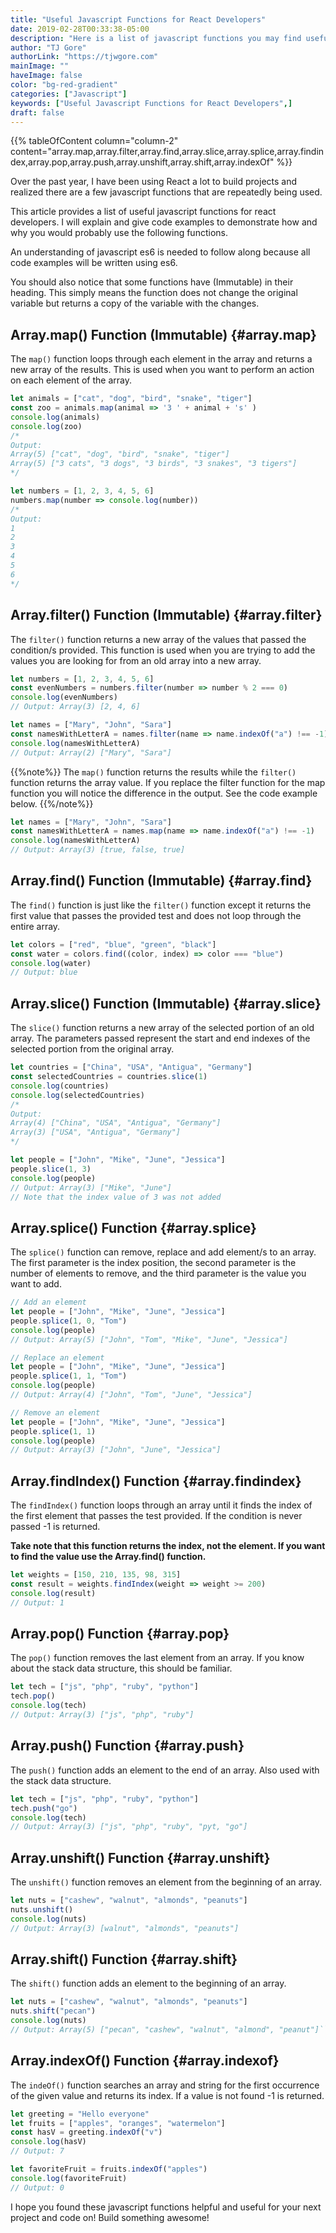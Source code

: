 ```yaml
---
title: "Useful Javascript Functions for React Developers"
date: 2019-02-28T00:33:38-05:00
description: "Here is a list of javascript functions you may find useful for your next project."
author: "TJ Gore"
authorLink: "https://tjwgore.com"
mainImage: ""
haveImage: false
color: "bg-red-gradient"
categories: ["Javascript"]
keywords: ["Useful Javascript Functions for React Developers",]
draft: false
---
```


{{% tableOfContent column="column-2" content="array.map,array.filter,array.find,array.slice,array.splice,array.findindex,array.pop,array.push,array.unshift,array.shift,array.indexOf" %}}

Over the past year, I have been using React a lot to build projects and realized there are a few javascript functions that are repeatedly being used. 

This article provides a list of useful javascript functions for react developers.
I will explain and give code examples to demonstrate how and why you would probably use the following functions.

An understanding of javascript es6 is needed to follow along because all code examples will be written using es6.

You should also notice that some functions have (Immutable) in their heading. This simply means the function does not change the original variable but returns a copy of the variable with the changes.

## Array.map() Function (Immutable) {#array.map}

The `map()` function loops through each element in the array and returns a new array of the results. This is used when you want to perform an action on each element of the array.

```js
let animals = ["cat", "dog", "bird", "snake", "tiger"]
const zoo = animals.map(animal => '3 ' + animal + 's' )
console.log(animals)
console.log(zoo)
/*
Output: 
Array(5) ["cat", "dog", "bird", "snake", "tiger"]
Array(5) ["3 cats", "3 dogs", "3 birds", "3 snakes", "3 tigers"]
*/

let numbers = [1, 2, 3, 4, 5, 6]
numbers.map(number => console.log(number))
/*
Output:
1
2
3
4
5
6
*/
``` 

## Array.filter() Function (Immutable) {#array.filter}

The `filter()` function returns a new array of the values that passed the condition/s provided. This function is used when you are trying to add the values you are looking for from an old array into a new array.

```js
let numbers = [1, 2, 3, 4, 5, 6]
const evenNumbers = numbers.filter(number => number % 2 === 0)
console.log(evenNumbers)
// Output: Array(3) [2, 4, 6]

let names = ["Mary", "John", "Sara"]
const namesWithLetterA = names.filter(name => name.indexOf("a") !== -1)
console.log(namesWithLetterA)
// Output: Array(2) ["Mary", "Sara"]
```

{{%note%}}
The <code>map()</code> function returns the results while the <code>filter()</code> function returns the array value.
If you replace the filter function for the map function you will notice the difference in the output. See the code example below.
{{%/note%}}

```js
let names = ["Mary", "John", "Sara"]
const namesWithLetterA = names.map(name => name.indexOf("a") !== -1)
console.log(namesWithLetterA)
// Output: Array(3) [true, false, true]
```

## Array.find() Function (Immutable) {#array.find}

The `find()` function is just like the `filter()` function except it returns the first value that passes the provided test and does not loop through the entire array.

```js
let colors = ["red", "blue", "green", "black"]
const water = colors.find((color, index) => color === "blue")
console.log(water)
// Output: blue
```

## Array.slice() Function (Immutable) {#array.slice}

The `slice()` function returns a new array of the selected portion of an old array. The parameters passed represent the start and end indexes of the selected portion from the original array.

```js
let countries = ["China", "USA", "Antigua", "Germany"]
const selectedCountries = countries.slice(1)
console.log(countries)
console.log(selectedCountries)
/*
Output:
Array(4) ["China", "USA", "Antigua", "Germany"]
Array(3) ["USA", "Antigua", "Germany"]
*/

let people = ["John", "Mike", "June", "Jessica"]
people.slice(1, 3)
console.log(people)
// Output: Array(3) ["Mike", "June"]
// Note that the index value of 3 was not added
```

## Array.splice() Function {#array.splice}

The `splice()` function can remove, replace and add element/s to an array. The first parameter is the index position, the second parameter is the number of elements to remove, and the third parameter is the value you want to add. 

```js
// Add an element 
let people = ["John", "Mike", "June", "Jessica"]
people.splice(1, 0, "Tom")
console.log(people)
// Output: Array(5) ["John", "Tom", "Mike", "June", "Jessica"]

// Replace an element 
let people = ["John", "Mike", "June", "Jessica"]
people.splice(1, 1, "Tom")
console.log(people)
// Output: Array(4) ["John", "Tom", "June", "Jessica"]

// Remove an element
let people = ["John", "Mike", "June", "Jessica"]
people.splice(1, 1)
console.log(people)
// Output: Array(3) ["John", "June", "Jessica"]
```

## Array.findIndex() Function {#array.findindex}

The `findIndex()` function loops through an array until it finds the index of the first element that passes the test provided. If the condition is never passed -1 is returned. 

**Take note that this function returns the index, not the element. If you want to find the value use the Array.find() function.**

```js
let weights = [150, 210, 135, 98, 315]
const result = weights.findIndex(weight => weight >= 200)
console.log(result)
// Output: 1
```

## Array.pop() Function {#array.pop}

The `pop()` function removes the last element from an array. If you know about the stack data structure, this should be familiar.

```js
let tech = ["js", "php", "ruby", "python"]
tech.pop()
console.log(tech)
// Output: Array(3) ["js", "php", "ruby"]
```

## Array.push() Function {#array.push}

The `push()` function adds an element to the end of an array. Also used with the stack data structure.

```js
let tech = ["js", "php", "ruby", "python"]
tech.push("go")
console.log(tech)
// Output: Array(3) ["js", "php", "ruby", "pyt, "go"]
```

## Array.unshift() Function {#array.unshift}

The `unshift()` function removes an element from the beginning of an array. 

```js
let nuts = ["cashew", "walnut", "almonds", "peanuts"]
nuts.unshift()
console.log(nuts)
// Output: Array(3) [walnut", "almonds", "peanuts"]
```

## Array.shift() Function {#array.shift}

The `shift()` function adds an element to the beginning of an array. 

```js
let nuts = ["cashew", "walnut", "almonds", "peanuts"]
nuts.shift("pecan")
console.log(nuts)
// Output: Array(5) ["pecan", "cashew", "walnut", "almond", "peanut"]```
```

## Array.indexOf() Function {#array.indexof}

The `indeOf()` function searches an array and string for the first occurrence of the given value and returns its index. If a value is not found -1 is returned.

```js
let greeting = "Hello everyone"
let fruits = ["apples", "oranges", "watermelon"]
const hasV = greeting.indexOf("v")
console.log(hasV)
// Output: 7

let favoriteFruit = fruits.indexOf("apples")
console.log(favoriteFruit)
// Output: 0
```

I hope you found these javascript functions helpful and useful for your next project and code on! Build something awesome!
